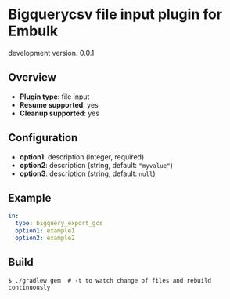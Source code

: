 # Bigquerycsv file input plugin for Embulk

development version. 0.0.1

## Overview

* **Plugin type**: file input
* **Resume supported**: yes
* **Cleanup supported**: yes

## Configuration

- **option1**: description (integer, required)
- **option2**: description (string, default: `"myvalue"`)
- **option3**: description (string, default: `null`)

## Example

```yaml
in:
  type: bigquery_export_gcs
  option1: example1
  option2: example2
```


## Build

```
$ ./gradlew gem  # -t to watch change of files and rebuild continuously
```

